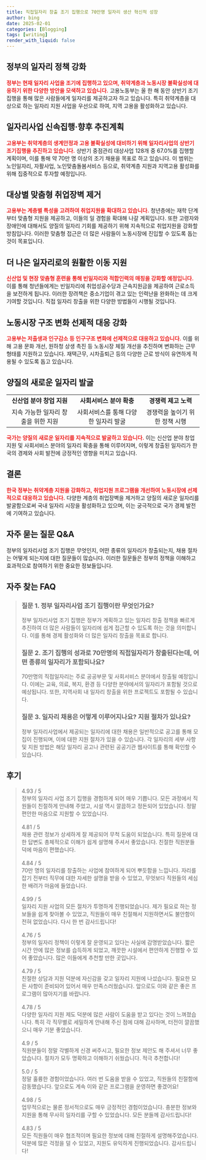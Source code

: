 ```yaml
---
title: 직접일자리 창출 조기 집행으로 70만명 일자리 생산 혁신적 성장
author: bing
date: 2025-02-01
categories: [Blogging]
tags: [writing]
render_with_liquid: false
---
```



<h2 id='일자리 정책 강화'>정부의 일자리 정책 강화</h2>

<p><b><span style="color: #ee2323;">정부는 현재 일자리 사업을 조기에 집행하고 있으며, 취약계층과 노동시장 불확실성에 대응하기 위한 다양한 방안을 모색하고 있습니다.</span></b> 고용노동부는 올 한 해 동안 상반기 조기집행을 통해 많은 사람들에게 일자리를 제공하고자 하고 있습니다. 특히 취약계층을 대상으로 하는 일자리 지원 사업을 우선으로 하여, 지역 고용을 활성화하고 있습니다.</p>

<h2 id='일자리사업 신속집행 계획'>일자리사업 신속집행·향후 추진계획</h2>

<p><b><span style="color: #ee2323;">고용부는 취약계층의 생계안정과 고용 불확실성에 대비하기 위해 일자리사업의 상반기 조기집행을 추진하고 있습니다.</span></b> 상반기 중점관리 대상사업 128개 중 67.0%를 집행할 계획이며, 이를 통해 약 70만 명 이상의 조기 채용을 목표로 하고 있습니다. 이 범위는 노인일자리, 자활사업, 노인맞춤돌봄서비스 등으로, 취약계층 지원과 지역고용 활성화를 위해 집중적으로 투자할 예정입니다.</p>

<h2 id='취업장벽 제거 방안'>대상별 맞춤형 취업장벽 제거</h2>

<p><b><span style="color: #ee2323;">고용부는 계층별 특성을 고려하여 취업지원을 확대하고 있습니다.</span></b> 청년층에는 재학 단계부터 맞춤형 지원을 제공하고, 이들의 일 경험을 확대해 나갈 계획입니다. 또한 고령자와 장애인에 대해서도 양질의 일자리 기회를 제공하기 위해 지속적으로 취업지원을 강화할 방침입니다. 이러한 맞춤형 접근은 더 많은 사람들이 노동시장에 진입할 수 있도록 돕는 것이 목표입니다.</p>

<h2 id='일자리 이동 지원'>더 나은 일자리로의 원활한 이동 지원</h2>

<p><b><span style="color: #ee2323;">신산업 및 현장 맞춤형 훈련을 통해 빈일자리와 적합인력의 매칭을 강화할 예정입니다.</span></b> 이를 통해 청년들에게는 빈일자리에 취업성공수당과 근속지원금을 제공하여 근로소득을 보전하게 됩니다. 이러한 장려책은 중소기업이 겪고 있는 인력난을 완화하는 데 크게 기여할 것입니다. 직접 일자리 창출을 위한 다양한 방법들이 시행될 것입니다.</p>

<h2 id='노동시장 구조 변화'>노동시장 구조 변화 선제적 대응 강화</h2>

<p><b><span style="color: #ee2323;">고용부는 저출생과 인구감소 등 인구구조 변화에 선제적으로 대응하고 있습니다.</span></b> 이를 위해 고용 문화 개선, 원하청 상생 촉진 등 노동시장 체질 개선을 추진하며 변화하는 근무 형태를 지원하고 있습니다. 재택근무, 시차출퇴근 등의 다양한 근로 방식이 유연하게 적용될 수 있도록 돕고 있습니다.</p>

<h2 id='새로운 일자리 발굴'>양질의 새로운 일자리 발굴</h2>

<table>
    <tr>
        <td style="text-align: center; height: 17px;"><b>신산업 분야 창업 지원</b></td>
        <td style="text-align: center; height: 17px;"><b>사회서비스 분야 확충</b></td>
        <td style="text-align: center; height: 17px;"><b>경쟁력 제고 노력</b></td>
    </tr>
    <tr>
        <td style="text-align: center; height: 17px;">지속 가능한 일자리 창출을 위한 지원</td>
        <td style="text-align: center; height: 17px;">사회서비스를 통해 다양한 일자리 발굴</td>
        <td style="text-align: center; height: 17px;">경쟁력을 높이기 위한 정책 시행</td>
    </tr>
</table>

<p><b><span style="color: #ee2323;">국가는 양질의 새로운 일자리를 지속적으로 발굴하고 있습니다.</span></b> 이는 신산업 분야 창업 지원 및 사회서비스 분야의 일자리 확충을 통해 이루어지며, 이렇게 창출된 일자리가 한국의 경제와 사회 발전에 긍정적인 영향을 미치고 있습니다.</p>

<h2 id='결론'>결론</h2>

<p><b><span style="color: #ee2323;">한국 정부는 취약계층 지원을 강화하고, 취업지원 프로그램을 개선하여 노동시장에 선제적으로 대응하고 있습니다.</span></b> 다양한 계층의 취업장벽을 제거하고 양질의 새로운 일자리를 발굴함으로써 국내 일자리 시장을 활성화하고 있으며, 이는 궁극적으로 국가 경제 발전에 기여하고 있습니다.</p>

<h2 id='자주 묻는 질문'>자주 묻는 질문 Q&A</h2>

<p>정부의 일자리사업 조기 집행은 무엇인지, 어떤 종류의 일자리가 창출되는지, 채용 절차는 어떻게 되는지에 대한 질문들이 많습니다. 이러한 질문들은 정부의 정책을 이해하고 효과적으로 참여하기 위한 중요한 정보들입니다.</p>


<h2 id='자주_찾는_FAQ'>자주 찾는 FAQ</h2>
<div itemscope="" itemtype="https://schema.org/FAQPage"> 
<blockquote> 
<div itemscope="" itemprop="mainEntity" itemtype="https://schema.org/Question"> 
<h3 itemprop="name">질문 1. 정부 일자리사업 조기 집행이란 무엇인가요?</h3> 
<div itemscope="" itemprop="acceptedAnswer" itemtype="https://schema.org/Answer"> 
<span itemprop="text"> 
<p>정부 일자리사업 조기 집행은 정부가 계획하고 있는 일자리 창출 정책을 빠르게 추진하여 더 많은 사람들이 일자리에 쉽게 접근할 수 있도록 하는 것을 의미합니다. 이를 통해 경제 활성화와 더 많은 일자리 창출을 목표로 합니다.</p> 
</span> 
</div> 
</div> 
<div itemscope="" itemprop="mainEntity" itemtype="https://schema.org/Question"> 
<h3 itemprop="name">질문 2. 조기 집행의 성과로 70만명의 직접일자리가 창출된다는데, 어떤 종류의 일자리가 포함되나요?</h3> 
<div itemscope="" itemprop="acceptedAnswer" itemtype="https://schema.org/Answer"> 
<span itemprop="text"> 
<p>70만명의 직접일자리는 주로 공공부문 및 사회서비스 분야에서 창출될 예정입니다. 이에는 교육, 의료, 복지, 환경 등 다양한 분야에서의 일자리가 포함될 것으로 예상됩니다. 또한, 지역사회 내 일자리 창출을 위한 프로젝트도 포함될 수 있습니다.</p> 
</span> 
</div> 
</div> 
<div itemscope="" itemprop="mainEntity" itemtype="https://schema.org/Question"> 
<h3 itemprop="name">질문 3. 일자리 채용은 어떻게 이루어지나요? 지원 절차가 있나요?</h3> 
<div itemscope="" itemprop="acceptedAnswer" itemtype="https://schema.org/Answer"> 
<span itemprop="text"> 
<p>정부 일자리사업에서 제공되는 일자리에 대한 채용은 일반적으로 공고를 통해 모집이 진행되며, 이에 대한 지원 절차가 있을 수 있습니다. 각 일자리의 세부 사항 및 지원 방법은 해당 일자리 공고나 관련된 공공기관 웹사이트를 통해 확인할 수 있습니다.</p> 
</span> 
</div> 
</div> 
</blockquote> 
</div>
<h2 id='후기'>후기</h2>
<div itemscope itemtype="https://schema.org/Product">
  <blockquote>
  <div itemprop="review" itemscope itemtype="https://schema.org/Review">
      <div itemprop="reviewRating" itemscope itemtype="https://schema.org/Rating"> <span itemprop="ratingValue">4.93</span> / <span itemprop="bestRating">5</span> </div>
      <span itemprop="reviewBody">정부의 일자리 사업 조기 집행을 경험하게 되어 매우 기쁩니다. 모든 과정에서 직원들이 친절하게 안내해 주었고, 시설 역시 깔끔하고 정돈되어 있었습니다. 정말 편안한 마음으로 지원할 수 있었습니다.</span>
  </div>
  <br>
  <div itemprop="review" itemscope itemtype="https://schema.org/Review">
      <div itemprop="reviewRating" itemscope itemtype="https://schema.org/Rating"> <span itemprop="ratingValue">4.81</span> / <span itemprop="bestRating">5</span> </div>
      <span itemprop="reviewBody">채용 관련 정보가 상세하게 잘 제공되어 무척 도움이 되었습니다. 특히 질문에 대한 답변도 총체적으로 이해가 쉽게 설명해 주셔서 좋았습니다. 친절한 직원분들 덕에 마음이 편했습니다.</span>
  </div>
  <br>
  <div itemprop="review" itemscope itemtype="https://schema.org/Review">
      <div itemprop="reviewRating" itemscope itemtype="https://schema.org/Rating"> <span itemprop="ratingValue">4.84</span> / <span itemprop="bestRating">5</span> </div>
      <span itemprop="reviewBody">70만 명의 일자리를 창출하는 사업에 참여하게 되어 뿌듯함을 느낍니다. 자리를 잡기 전부터 직무에 대한 자세한 설명을 받을 수 있었고, 무엇보다 직원들의 세심한 배려가 마음에 들었습니다.</span>
  </div>
  <br>
  <div itemprop="review" itemscope itemtype="https://schema.org/Review">
      <div itemprop="reviewRating" itemscope itemtype="https://schema.org/Rating"> <span itemprop="ratingValue">4.99</span> / <span itemprop="bestRating">5</span> </div>
      <span itemprop="reviewBody">일자리 지원 사업의 모든 절차가 투명하게 진행되었습니다. 제가 필요로 하는 정보들을 쉽게 찾아볼 수 있었고, 직원들이 매우 친절해서 지원하면서도 불안함이 전혀 없었습니다. 다시 한 번 감사드립니다!</span>
  </div>
  <br>
  <div itemprop="review" itemscope itemtype="https://schema.org/Review">
      <div itemprop="reviewRating" itemscope itemtype="https://schema.org/Rating"> <span itemprop="ratingValue">4.76</span> / <span itemprop="bestRating">5</span> </div>
      <span itemprop="reviewBody">정부의 일자리 정책이 이렇게 잘 운영되고 있다는 사실에 감명받았습니다. 짧은 시간 안에 많은 정보를 습득하게 되었고, 깨끗한 시설에서 편안하게 진행할 수 있어 좋았습니다. 많은 이들에게 추천할 만한 곳입니다.</span>
  </div>
  <br>
  <div itemprop="review" itemscope itemtype="https://schema.org/Review">
      <div itemprop="reviewRating" itemscope itemtype="https://schema.org/Rating"> <span itemprop="ratingValue">4.79</span> / <span itemprop="bestRating">5</span> </div>
      <span itemprop="reviewBody">친절한 상담과 지원 덕분에 자신감을 갖고 일자리 지원에 나섰습니다. 필요한 모든 사항이 준비되어 있어서 매우 만족스러웠습니다. 앞으로도 이와 같은 좋은 프로그램이 많아지기를 바랍니다.</span>
  </div>
  <br>
  <div itemprop="review" itemscope itemtype="https://schema.org/Review">
      <div itemprop="reviewRating" itemscope itemtype="https://schema.org/Rating"> <span itemprop="ratingValue">4.78</span> / <span itemprop="bestRating">5</span> </div>
      <span itemprop="reviewBody">다양한 일자리 지원 제도 덕분에 많은 사람이 도움을 받고 있다는 것이 느껴졌습니다. 특히 각 직무별로 세밀하게 안내해 주신 점에 대해 감사하며, 터전이 깔끔했으니 매우 기분 좋았습니다.</span>
  </div>
  <br>
  <div itemprop="review" itemscope itemtype="https://schema.org/Review">
      <div itemprop="reviewRating" itemscope itemtype="https://schema.org/Rating"> <span itemprop="ratingValue">4.9</span> / <span itemprop="bestRating">5</span> </div>
      <span itemprop="reviewBody">직원분들이 정말 각별하게 신경 써주시고, 필요한 정보 제안도 해 주셔서 너무 좋았습니다. 절차가 모두 명확하고 이해하기 쉬웠습니다. 적극 추천합니다!</span>
  </div>
  <br>
  <div itemprop="review" itemscope itemtype="https://schema.org/Review">
      <div itemprop="reviewRating" itemscope itemtype="https://schema.org/Rating"> <span itemprop="ratingValue">5.0</span> / <span itemprop="bestRating">5</span> </div>
      <span itemprop="reviewBody">정말 훌륭한 경험이었습니다. 여러 번 도움을 받을 수 있었고, 직원들의 친절함에 감동했습니다. 앞으로도 계속 이와 같은 프로그램을 운영하면 좋겠어요!</span>
  </div>
  <br>
  <div itemprop="review" itemscope itemtype="https://schema.org/Review">
      <div itemprop="reviewRating" itemscope itemtype="https://schema.org/Rating"> <span itemprop="ratingValue">4.98</span> / <span itemprop="bestRating">5</span> </div>
      <span itemprop="reviewBody">업무적으로는 물론 정서적으로도 매우 긍정적인 경험이었습니다. 충분한 정보와 지원을 통해 무사히 일자리를 구할 수 있었습니다. 모든 분들께 감사드립니다!</span>
  </div>
  <br>
  <div itemprop="review" itemscope itemtype="https://schema.org/Review">
      <div itemprop="reviewRating" itemscope itemtype="https://schema.org/Rating"> <span itemprop="ratingValue">4.83</span> / <span itemprop="bestRating">5</span> </div>
      <span itemprop="reviewBody">모든 직원들이 매우 협조적이며 필요한 정보에 대해 친절하게 설명해주었습니다. 덕분에 많은 걱정을 덜 수 있었고, 지원도 유익하게 진행되었습니다. 감사드립니다!</span>
  </div>
  </blockquote>
</div>
